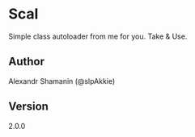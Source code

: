 # Scal

Simple class autoloader from me for you. Take & Use.

## Author

Alexandr Shamanin (@slpAkkie)

## Version

2.0.0
